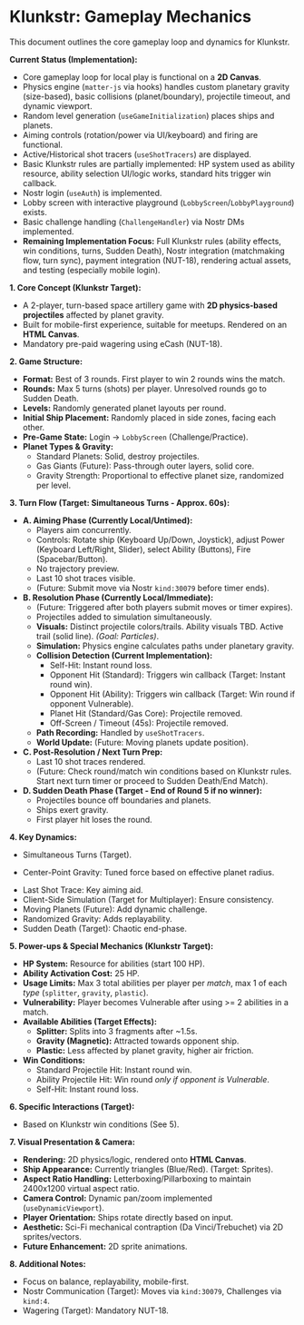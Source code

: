 # Klunkstr: Gameplay Mechanics

This document outlines the core gameplay loop and dynamics for Klunkstr.

**Current Status (Implementation):**
*   Core gameplay loop for local play is functional on a **2D Canvas**.
*   Physics engine (`matter-js` via hooks) handles custom planetary gravity (size-based), basic collisions (planet/boundary), projectile timeout, and dynamic viewport.
*   Random level generation (`useGameInitialization`) places ships and planets.
*   Aiming controls (rotation/power via UI/keyboard) and firing are functional.
*   Active/Historical shot tracers (`useShotTracers`) are displayed.
*   Basic Klunkstr rules are partially implemented: HP system used as ability resource, ability selection UI/logic works, standard hits trigger win callback.
*   Nostr login (`useAuth`) is implemented.
*   Lobby screen with interactive playground (`LobbyScreen`/`LobbyPlayground`) exists.
*   Basic challenge handling (`ChallengeHandler`) via Nostr DMs implemented.
*   **Remaining Implementation Focus:** Full Klunkstr rules (ability effects, win conditions, turns, Sudden Death), Nostr integration (matchmaking flow, turn sync), payment integration (NUT-18), rendering actual assets, and testing (especially mobile login).

**1. Core Concept (Klunkstr Target):**
   - A 2-player, turn-based space artillery game with **2D physics-based projectiles** affected by planet gravity.
   - Built for mobile-first experience, suitable for meetups. Rendered on an **HTML Canvas**.
   - Mandatory pre-paid wagering using eCash (NUT-18).

**2. Game Structure:**
   - **Format:** Best of 3 rounds. First player to win 2 rounds wins the match.
   - **Rounds:** Max 5 turns (shots) per player. Unresolved rounds go to Sudden Death.
   - **Levels:** Randomly generated planet layouts per round.
   - **Initial Ship Placement:** Randomly placed in side zones, facing each other.
   - **Pre-Game State:** Login -> `LobbyScreen` (Challenge/Practice).
   - **Planet Types & Gravity:**
     - Standard Planets: Solid, destroy projectiles.
     - Gas Giants (Future): Pass-through outer layers, solid core.
     - Gravity Strength: Proportional to effective planet size, randomized per level.

**3. Turn Flow (Target: Simultaneous Turns - Approx. 60s):**
   - **A. Aiming Phase (Currently Local/Untimed):**
     - Players aim concurrently.
     - Controls: Rotate ship (Keyboard Up/Down, Joystick), adjust Power (Keyboard Left/Right, Slider), select Ability (Buttons), Fire (Spacebar/Button).
     - No trajectory preview.
     - Last 10 shot traces visible.
     - (Future: Submit move via Nostr `kind:30079` before timer ends).
   - **B. Resolution Phase (Currently Local/Immediate):**
     - (Future: Triggered after both players submit moves or timer expires).
     - Projectiles added to simulation simultaneously.
     - **Visuals:** Distinct projectile colors/trails. Ability visuals TBD. Active trail (solid line). *(Goal: Particles)*.
     - **Simulation:** Physics engine calculates paths under planetary gravity.
     - **Collision Detection (Current Implementation):**
       - Self-Hit: Instant round loss.
       - Opponent Hit (Standard): Triggers win callback (Target: Instant round win).
       - Opponent Hit (Ability): Triggers win callback (Target: Win round if opponent Vulnerable).
       - Planet Hit (Standard/Gas Core): Projectile removed.
       - Off-Screen / Timeout (45s): Projectile removed.
     - **Path Recording:** Handled by `useShotTracers`.
     - **World Update:** (Future: Moving planets update position).
   - **C. Post-Resolution / Next Turn Prep:**
     - Last 10 shot traces rendered.
     - (Future: Check round/match win conditions based on Klunkstr rules. Start next turn timer or proceed to Sudden Death/End Match).
   - **D. Sudden Death Phase (Target - End of Round 5 if no winner):**
     - Projectiles bounce off boundaries and planets.
     - Ships exert gravity.
     - First player hit loses the round.

**4. Key Dynamics:**
   - Simultaneous Turns (Target).
   *   Center-Point Gravity: Tuned force based on effective planet radius.
   - Last Shot Trace: Key aiming aid.
   - Client-Side Simulation (Target for Multiplayer): Ensure consistency.
   - Moving Planets (Future): Add dynamic challenge.
   - Randomized Gravity: Adds replayability.
   - Sudden Death (Target): Chaotic end-phase.

**5. Power-ups & Special Mechanics (Klunkstr Target):**
   - **HP System:** Resource for abilities (start 100 HP).
   - **Ability Activation Cost:** 25 HP.
   - **Usage Limits:** Max 3 total abilities per player per *match*, max 1 of each *type* (`splitter`, `gravity`, `plastic`).
   - **Vulnerability:** Player becomes Vulnerable after using >= 2 abilities in a match.
   - **Available Abilities (Target Effects):**
     - **Splitter:** Splits into 3 fragments after ~1.5s.
     - **Gravity (Magnetic):** Attracted towards opponent ship.
     - **Plastic:** Less affected by planet gravity, higher air friction.
   - **Win Conditions:**
      - Standard Projectile Hit: Instant round win.
      - Ability Projectile Hit: Win round *only if opponent is Vulnerable*.
      - Self-Hit: Instant round loss.

**6. Specific Interactions (Target):**
   - Based on Klunkstr win conditions (See 5).

**7. Visual Presentation & Camera:**
   - **Rendering:** 2D physics/logic, rendered onto **HTML Canvas**.
   - **Ship Appearance:** Currently triangles (Blue/Red). (Target: Sprites).
   - **Aspect Ratio Handling:** Letterboxing/Pillarboxing to maintain 2400x1200 virtual aspect ratio.
   - **Camera Control:** Dynamic pan/zoom implemented (`useDynamicViewport`).
   - **Player Orientation:** Ships rotate directly based on input.
   - **Aesthetic:** Sci-Fi mechanical contraption (Da Vinci/Trebuchet) via 2D sprites/vectors.
   - **Future Enhancement:** 2D sprite animations.

**8. Additional Notes:**
   - Focus on balance, replayability, mobile-first.
   - Nostr Communication (Target): Moves via `kind:30079`, Challenges via `kind:4`.
   - Wagering (Target): Mandatory NUT-18.